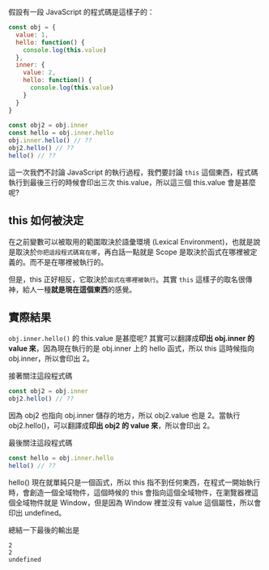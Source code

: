 假設有一段 JavaScript 的程式碼是這樣子的：

```js
const obj = {
  value: 1,
  hello: function() {
    console.log(this.value)
  },
  inner: {
    value: 2,
    hello: function() {
      console.log(this.value)
    }
  }
}
  
const obj2 = obj.inner
const hello = obj.inner.hello
obj.inner.hello() // ??
obj2.hello() // ??
hello() // ??
```

這一次我們不討論 JavaScript 的執行過程，我們要討論 `this` 這個東西，程式碼執行到最後三行的時候會印出三次 this.value，所以這三個 this.value 會是甚麼呢?

## **this 如何被決定**

在之前變數可以被取用的範圍取決於語彙環境 (Lexical Environment)，也就是說是取決於`你把這段程式碼寫在哪`，再白話一點就是 Scope 是取決於函式在哪裡被定義的。而不是在哪裡被執行的。

但是，this 正好相反，它取決於`函式在哪裡被執行`。其實 `this` 這樣子的取名很傳神，給人一種**就是現在這個東西**的感覺。

## **實際結果**

`obj.inner.hello()` 的 this.value 是甚麼呢? 其實可以翻譯成**印出 obj.inner 的 value 來**，因為現在執行的是 obj.inner 上的 hello 函式，所以 this 這時候指向 obj.inner，所以會印出 2。

接著關注這段程式碼

```js
const obj2 = obj.inner
obj2.hello() // ??
```

因為 obj2 也指向 obj.inner 儲存的地方，所以 obj2.value 也是 2。當執行 obj2.hello()，可以翻譯成**印出 obj2 的 value 來**，所以會印出 2。

最後關注這段程式碼

```js
const hello = obj.inner.hello
hello() // ??
```

hello() 現在就單純只是一個函式，所以 this 指不到任何東西，在程式一開始執行時，會創造一個全域物件，這個時候的 this 會指向這個全域物件，在瀏覽器裡這個全域物件就是 Window，但是因為 Window 裡並沒有 value 這個屬性，所以會印出 undefined。

總結一下最後的輸出是

```
2
2
undefined
```